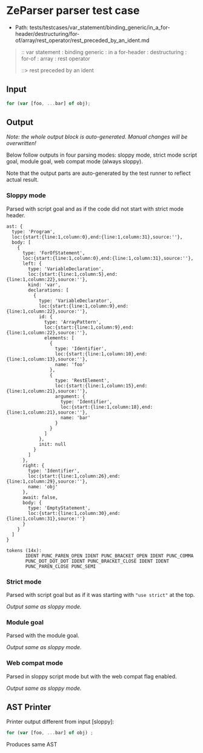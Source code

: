# ZeParser parser test case

- Path: tests/testcases/var_statement/binding_generic/in_a_for-header/destructuring/for-of/array/rest_operator/rest_preceded_by_an_ident.md

> :: var statement : binding generic : in a for-header : destructuring : for-of : array : rest operator
>
> ::> rest preceded by an ident

## Input

`````js
for (var [foo, ...bar] of obj);
`````

## Output

_Note: the whole output block is auto-generated. Manual changes will be overwritten!_

Below follow outputs in four parsing modes: sloppy mode, strict mode script goal, module goal, web compat mode (always sloppy).

Note that the output parts are auto-generated by the test runner to reflect actual result.

### Sloppy mode

Parsed with script goal and as if the code did not start with strict mode header.

`````
ast: {
  type: 'Program',
  loc:{start:{line:1,column:0},end:{line:1,column:31},source:''},
  body: [
    {
      type: 'ForOfStatement',
      loc:{start:{line:1,column:0},end:{line:1,column:31},source:''},
      left: {
        type: 'VariableDeclaration',
        loc:{start:{line:1,column:5},end:{line:1,column:22},source:''},
        kind: 'var',
        declarations: [
          {
            type: 'VariableDeclarator',
            loc:{start:{line:1,column:9},end:{line:1,column:22},source:''},
            id: {
              type: 'ArrayPattern',
              loc:{start:{line:1,column:9},end:{line:1,column:22},source:''},
              elements: [
                {
                  type: 'Identifier',
                  loc:{start:{line:1,column:10},end:{line:1,column:13},source:''},
                  name: 'foo'
                },
                {
                  type: 'RestElement',
                  loc:{start:{line:1,column:15},end:{line:1,column:21},source:''},
                  argument: {
                    type: 'Identifier',
                    loc:{start:{line:1,column:18},end:{line:1,column:21},source:''},
                    name: 'bar'
                  }
                }
              ]
            },
            init: null
          }
        ]
      },
      right: {
        type: 'Identifier',
        loc:{start:{line:1,column:26},end:{line:1,column:29},source:''},
        name: 'obj'
      },
      await: false,
      body: {
        type: 'EmptyStatement',
        loc:{start:{line:1,column:30},end:{line:1,column:31},source:''}
      }
    }
  ]
}

tokens (14x):
       IDENT PUNC_PAREN_OPEN IDENT PUNC_BRACKET_OPEN IDENT PUNC_COMMA
       PUNC_DOT_DOT_DOT IDENT PUNC_BRACKET_CLOSE IDENT IDENT
       PUNC_PAREN_CLOSE PUNC_SEMI
`````

### Strict mode

Parsed with script goal but as if it was starting with `"use strict"` at the top.

_Output same as sloppy mode._

### Module goal

Parsed with the module goal.

_Output same as sloppy mode._

### Web compat mode

Parsed in sloppy script mode but with the web compat flag enabled.

_Output same as sloppy mode._

## AST Printer

Printer output different from input [sloppy]:

````js
for (var [foo, ...bar] of obj) ;
````

Produces same AST
